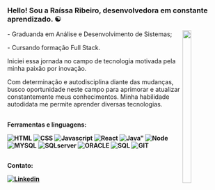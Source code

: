 
### Hello! Sou a Raíssa Ribeiro, desenvolvedora em constante aprendizado. ☯️
<img src="https://i.pinimg.com/564x/a6/ea/c9/a6eac91fd42031f642ec4c8d6a7f5848.jpg"  style="width: 20%; height: 30%; " align="right">

<p align="left"> 
 - Graduanda em Análise e Desenvolvimento de Sistemas; </p>
 <p align="left"> 
 - Cursando formação Full Stack.
</p>
<p align="left"> 
 Iniciei essa jornada no campo de tecnologia motivada pela minha paixão por inovação.</p>
<p align="left"> Com determinação e autodisciplina diante das mudanças, busco oportunidade neste campo para aprimorar e atualizar constantemente meus conhecimentos. Minha habilidade autodidata me permite aprender diversas tecnologias.
</p>

##
<b>Ferramentas e linguagens:</h3>

<div>
<img alt="HTML" src="https://img.shields.io/badge/HTML5-E34F26?style=for-the-badge&logo=html5&logoColor=white">
<img alt="CSS" src="https://img.shields.io/badge/CSS3-1572B6?style=for-the-badge&logo=css3&logoColor=white">
<img alt="Javascript" src="https://img.shields.io/badge/JavaScript-F7DF1E?style=for-the-badge&logo=javascript&logoColor=black">
<img alt="React" src="https://shields.io/badge/react-black?logo=react&style=for-the-badge">
<img alt=Java" src="https://img.shields.io/badge/Java-ED8B00?style=for-the-badge&logo=openjdk&logoColor=white">
 <img alt="Node" src="https://img.shields.io/badge/Node.js-43853D?style=for-the-badge&logo=node.js&logoColor=white">
<img alt="MYSQL" src="https://img.shields.io/badge/MySQL-005C84?style=for-the-badge&logo=mysql&logoColor=white">
<img alt="SQLserver" src="https://img.shields.io/badge/Microsoft_SQL_Server-CC2927?style=for-the-badge&logo=microsoft-sql-server&logoColor=white">
<img alt="ORACLE" src="https://img.shields.io/badge/Oracle-F80000?style=for-the-badge&logo=Oracle&logoColor=white">
 
<img alt="SQL" src="https://img.shields.io/badge/SQLite-07405E?style=for-the-badge&logo=sqlite&logoColor=white">
<img alt="GIT" src="https://img.shields.io/badge/GIT-E44C30?style=for-the-badge&logo=git&logoColor=white">
</div>

##
Contato:

[![Linkedin](https://img.shields.io/badge/LinkedIn-0077B5?style=for-the-badge&logo=linkedin&logoColor=white)](https://www.linkedin.com/in/raybeiro/)






